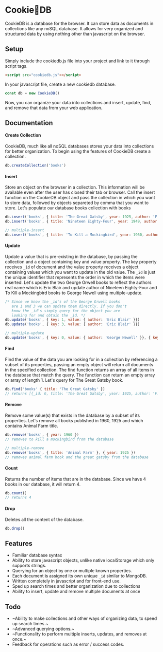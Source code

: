 # Cookie:cookie:DB

CookieDB is a database for the browser. It can store data as documents in collections like any noSQL database. It allows for very organized and structured data by using nothing other than javascript on the browser.  

## Setup

Simply include the cookiedb.js file into your project and link to it through script tags.

```html
<script src="cookiedb.js"></script>
```

In your javascript file, create a new cookiedb database.

```javascript
const db = new CookieDB()
```

Now, you can organize your data into collections and insert, update, find, and remove that data from your web application.

## Documentation

#### Create Collection

CookieDB, much like all noSQL databases stores your data into collections for better organization. To begin using the features of CookieDB create a collection.

```javascript
db.createCollection('books')
```

#### Insert

Store an object on the browser in a collection. This information will be available even after the user has closed their tab or browser. Call the insert function on the CookieDB object and pass the collection in which you want to store data, followed by objects separeted by comma that you want to store. Let's populate our database books collection with books

```javascript
db.insert('books', { title: 'The Great Gatsby', year: 1925, author: 'F. Scott Fitzgerald' })
db.insert('books', { title: 'Nineteen Eighty-Four', year: 1949, author: 'George Orwell' })

// multiple-insert
db.insert('books', { title: 'To Kill a Mockingbird', year: 1960, author: 'Harper Lee' }, { title: 'Animal Farm', year: 1945, author: 'George Orwell' })
```

#### Update

Update a value that is pre-existing in the database, by passing the collection and a object containing key and value property. The key property receives `_id` of document and the value property receives a object containing values which you want to update in the old value. The `_id` is just the unique identifier that represents the order in which the items were inserted. Let's update the two George Orwell books to reflect the authors real name which is Eric Blair and update author of Nineteen Eighty-Four and To Kill a Mockingbird books to George Newell using multiple-update.

```javascript
/* Since we know the _id's of the George Orwell books
   are 1 and 3 we can update them directly. If you don't 
   know the _id's simply query for the object you are 
   looking for and obtain the _id. */
db.update('books', { key: 1, value: { author: 'Eric Blair' }})
db.update('books', { key: 3, value: { author: 'Eric Blair' }})

// multiple-update
db.update('books', { key: 0, value: { author: 'George Newell' }}, { key: 2, value: { author: 'George Newell' }})
```

#### Find

Find the value of the data you are looking for in a collection by referencing a subset of its properties, passing an empty object will return all documents in the specified collection. The find function returns an array of all items in the database that match the query. The function can return an empty array or array of length 1. Let's query for The Great Gatsby book.

```javascript
db.find('books' { title: 'The Great Gatsby' })
// returns [{_id: 0, title: 'The Great Gatsby', year: 1925, author: 'F. Scott Fitzgerald'}]
```

#### Remove

Remove some value(s) that exists in the database by a subset of its properties. Let's remove all books published in 1960, 1925 and which contains Animal Farm title.

```javascript
db.remove('books', { year: 1960 })
// removes to kill a mockingbird from the database

// multiple-remove
db.remove('books', { title: 'Animal Farm' }, { year: 1925 })
// removes animal farm book and the great gatsby from the database
```

#### Count

Returns the number of items that are in the database. Since we have 4 books in our database, it will return 4.

```javascript
db.count()
// returns 4
```

#### Drop

Deletes all the content of the database.

```javascript
db.drop()
```

## Features

* Familiar database syntax
* Ability to store javascript objects, unlike native localStorage which only supports strings.
* Querying for an object by one or multiple known properties.
* Each document is assigned its own unique `_id` similar to MongoDB.
* Written completely in javascript and for front-end use.
* Sped up search times and better organization due to collections
* Ability to insert, update and remove multiple documents at once

## Todo

* ~Ability to make collections and other ways of organizing data, to speed up search times.~
* ~Advanced querying options.~
* ~Functionality to perform multiple inserts, updates, and removes at once.~
* Feedback for operations such as error / success codes.
